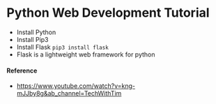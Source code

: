 # Python Web Development Tutorial

- Install Python
- Install Pip3
- Install Flask ```pip3 install flask```
- Flask is a lightweight web framework for python

#### Reference
- https://www.youtube.com/watch?v=kng-mJJby8g&ab_channel=TechWithTim